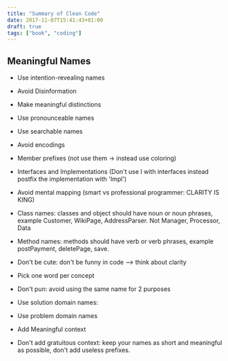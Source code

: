```yaml
---
title: "Summary of Clean Code"
date: 2017-11-07T15:41:43+01:00
draft: true
tags: ["book", "coding"]
---
```


Meaningful Names
----------------

* Use intention-revealing names
* Avoid Disinformation
* Make meaningful distinctions
* Use pronounceable names
* Use searchable names
* Avoid encodings
* Member prefixes (not use them -> instead use coloring)
* Interfaces and Implementations (Don't use I with interfaces instead postfix the implementation with 'Impl')
* Avoid mental mapping (smart vs professional programmer: CLARITY IS KING)
* Class names: classes and object should have noun or noun phrases, example Customer, WikiPage, AddressParser. Not Manager, Processor, Data
* Method names: methods should have verb or verb phrases, example postPayment, deletePage, save. 

* Don't be cute: don't be funny in code --> think about clarity
* Pick one word per concept
* Don't pun: avoid using the same name for 2 purposes
* Use solution domain names: 
* Use problem domain names
* Add Meaningful context
* Don't add gratuitous context: keep your names as short and meaningful as possible, don't add useless prefixes.

